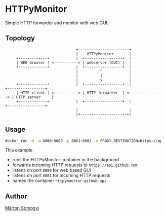 # HTTPyMonitor

Simple HTTP forwarder and monitor with web GUI.

## Topology

```
                                +-----------------------+
                                |    HTTPyMonitor       |
     +-------------+            |  +-----------------+  |
     | WEB browser | <-----------> | webserver (GUI) |  |
     +-------------+            |  +-----------------+  |
                                |          ^            |
                                |          |            |
                                |          v            |
     +-------------+            |  +-----------------+  |                +-----------------+
     | HTTP client | <-----------> | HTTP forwarder  | <---------------> | HTTP server     |
     +-------------+            |  +-----------------+  |                +-----------------+
                                |                       |
                                |+---------------------+|
```

## Usage

```bash
docker run -d -p 8080:8080 -p 8081:8081 -e PROXY_DESTINATION=https://api.github.com --name httpymonitor-github-api kamarton/httpymonitor
```

This example:

- runs the HTTPyMonitor container in the background
- forwards incoming HTTP requests to `https://api.github.com`
- listens on port `8080` for web based GUI
- listens on port `8081` for incoming HTTP requests
- names the container `httpymonitor-github-api`

## Author

[Márton Somogyi](https://github.com/kamarton)
